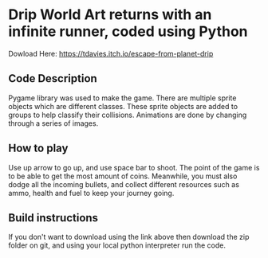 # Drip World Art returns with an infinite runner, coded using Python
Dowload Here: https://tdavies.itch.io/escape-from-planet-drip

## Code Description
Pygame library was used to make the game. There are multiple sprite objects which are different classes. These sprite objects are added to groups to help classify their collisions. Animations are done by changing through a series of images. 

## How to play
Use up arrow to go up, and use space bar to shoot. The point of the game is to be able to get the most amount of coins. Meanwhile, you must also dodge all the incoming bullets, and collect different resources such as ammo, health and fuel to keep your journey going.

## Build instructions
If you don't want to download using the link above then download the zip folder on git, and using your local python interpreter run the code.



